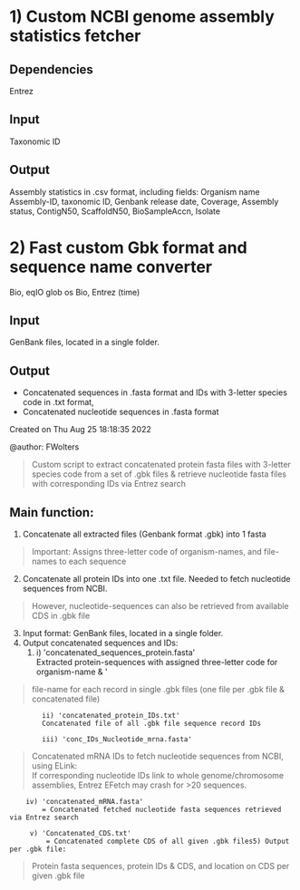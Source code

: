 # 1) Custom NCBI genome assembly statistics fetcher

## Dependencies
Entrez

## Input
Taxonomic ID

## Output
Assembly statistics in .csv format, including fields:
Organism name
Assembly-ID, 
taxonomic ID, 
Genbank release date, 
Coverage, 
Assembly status, 
ContigN50, 
ScaffoldN50, 
BioSampleAccn,
Isolate 

 
# 2) Fast custom Gbk format and sequence name converter

Bio, eqIO
glob
os
Bio, Entrez
(time)

## Input
GenBank files, located in a single folder.

## Output
- Concatenated sequences in .fasta format and IDs with 3-letter species code in .txt format, 
- Concatenated nucleotide sequences in .fasta format


Created on Thu Aug 25 18:18:35 2022  
  
@author: FWolters
  
  
> Custom script to extract concatenated protein fasta files with 3-letter species code from a set of .gbk files & retrieve nucleotide fasta files with corresponding IDs via Entrez search  
  
  
  
 ## Main function: 
 
 1) Concatenate all extracted files (Genbank format .gbk) into 1 fasta   
  
> Important: Assigns three-letter code of organism-names, and file-names to each sequence 

 2) Concatenate all protein IDs into one .txt file. Needed to fetch nucleotide sequences from NCBI.    
> However, nucleotide-sequences can also be retrieved from available CDS in .gbk file 

 3) Input format: GenBank files, located in a single folder. 
 4) Output concatenated sequences and IDs:       
	 1) i) 'concatenated_sequences_protein.fasta'  
            Extracted protein-sequences with assigned three-letter code for organism-name &            '
> file-name for each record in single .gbk files (one file per .gbk file & concatenated file) 
 
            ii) 'concatenated_protein_IDs.txt'            
            Concatenated file of all .gbk file sequence record IDs  
     
            iii) 'conc_IDs_Nucleotide_mrna.fasta'            
> Concatenated mRNA IDs to fetch nucleotide sequences from NCBI, using ELink:            
> If corresponding nucleotide IDs link to whole genome/chromosome assemblies, Entrez EFetch may crash for >20 sequences.        
            
	    iv) 'concatenated_mRNA.fasta'  
            = Concatenated fetched nucleotide fasta sequences retrieved via Entrez search       
             
	     v) 'Concatenated_CDS.txt'            
             = Concatenated complete CDS of all given .gbk files5) Output per .gbk file:  
	     
> Protein fasta sequences, protein IDs & CDS, and location on CDS per given .gbk file 
